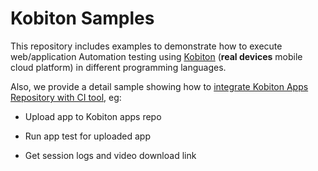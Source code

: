 # Kobiton Samples
This repository includes examples to demonstrate how to execute web/application Automation testing using [Kobiton](https://kobiton.com/) (**real devices** mobile cloud platform) in different programming languages.

Also, we provide a detail sample showing how to [integrate Kobiton Apps Repository with CI tool](https://github.com/kobiton/samples/tree/master/Integrate_Kobiton_Apps_Repository_with_CI_tool), eg:

* Upload app to Kobiton apps repo

* Run app test for uploaded app

* Get session logs and video download link